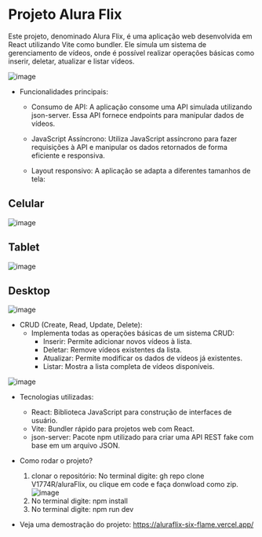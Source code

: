 
# Projeto Alura Flix #
Este projeto, denominado Alura Flix, é uma aplicação web desenvolvida em React utilizando Vite como bundler. Ele simula um sistema de gerenciamento de vídeos, onde é possível realizar operações básicas como inserir, deletar, atualizar e listar vídeos.

![image](https://github.com/user-attachments/assets/c4075181-461f-4b0a-81f2-5dd925d089ed)


* Funcionalidades principais:
  - Consumo de API:
    A aplicação consome uma API simulada utilizando json-server. Essa API fornece endpoints para manipular dados de vídeos.

  - JavaScript Assíncrono:
    Utiliza JavaScript assíncrono para fazer requisições à API e manipular os dados retornados de forma eficiente e responsiva.

  - Layout responsivo:
    A aplicação se adapta a diferentes tamanhos de tela:

## Celular
![image](https://github.com/user-attachments/assets/dd565143-abd4-4671-8ca0-065ef8307982)
 
## Tablet
![image](https://github.com/user-attachments/assets/885c2243-94da-49ab-8662-383d0b1388de)

## Desktop
![image](https://github.com/user-attachments/assets/6ed04889-1ed8-443e-8669-fd0a9833c4ba)


* CRUD (Create, Read, Update, Delete):
  - Implementa todas as operações básicas de um sistema CRUD:
    - Inserir: Permite adicionar novos vídeos à lista.
    - Deletar: Remove vídeos existentes da lista.
    - Atualizar: Permite modificar os dados de vídeos já existentes.
    - Listar: Mostra a lista completa de vídeos disponíveis.


![image](https://github.com/user-attachments/assets/dea1135b-f5b5-4bb4-802a-cd00beee183d)



* Tecnologias utilizadas:
  - React: Biblioteca JavaScript para construção de interfaces de usuário.
  - Vite: Bundler rápido para projetos web com React.
  - json-server: Pacote npm utilizado para criar uma API REST fake com base em um arquivo JSON.


* Como rodar o projeto?
  1. clonar o repositório:
    No terminal digite: gh repo clone V1774R/aluraFlix, ou clique em code e faça donwload como zip.
    ![image](https://github.com/user-attachments/assets/96b51670-95c6-4fae-a69a-76cbb3be0d09)
  2. No terminal digite: npm install
  3. No terminal digite: npm run dev 
 
* Veja uma demostração do projeto:
  https://aluraflix-six-flame.vercel.app/
